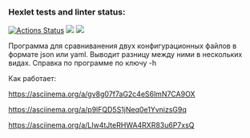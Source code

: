 ### Hexlet tests and linter status:
[![Actions Status](https://github.com/Barlog7/java-project-71/actions/workflows/hexlet-check.yml/badge.svg)](https://github.com/Barlog7/java-project-71/actions)
<a href="https://codeclimate.com/github/Barlog7/java-project-71/maintainability"><img src="https://api.codeclimate.com/v1/badges/e8d2a10f0fd72a3ae57e/maintainability" /></a>
<a href="https://codeclimate.com/github/Barlog7/java-project-71/test_coverage"><img src="https://api.codeclimate.com/v1/badges/e8d2a10f0fd72a3ae57e/test_coverage" /></a>

Программа для сравниванения двух конфигурационных файлов в формате json или yaml.
Выводит разницу между ними в нескольких видах.
Справка по программе по ключу -h

Как работает:

https://asciinema.org/a/gv8g07f7aG2c4eS6lmN7CA9OX

https://asciinema.org/a/p9lFQD5S1jNeq0e1YvnizsG9q

https://asciinema.org/a/LIw4tJteRHWA4RXR83u6P7xsQ
